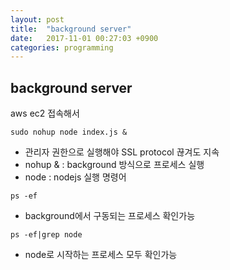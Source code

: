 ```yaml
---
layout: post
title:  "background server"
date:   2017-11-01 00:27:03 +0900
categories: programming
---
```



## background server


aws ec2 접속해서

````
sudo nohup node index.js &
````
	
* 관리자 권한으로 실행해야 SSL protocol 끊겨도 지속
* nohup & : background 	방식으로 프로세스 실행 
* node : nodejs 실행 명령어


```
ps -ef
```

* background에서 구동되는 프로세스 확인가능


```
ps -ef|grep node
```

* node로 시작하는 프로세스 모두 확인가능




	
